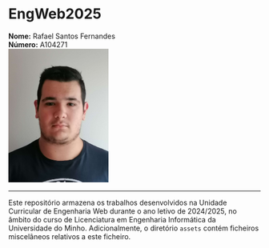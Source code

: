 # EngWeb2025

**Nome:** Rafael Santos Fernandes  
**Número:** A104271  
<img src="./assets/img/foto.jpg" alt="foto" width="200" />

___

Este repositório armazena os trabalhos desenvolvidos na Unidade Curricular de Engenharia Web durante o ano letivo de 2024/2025, no âmbito do curso de Licenciatura em Engenharia Informática da Universidade do Minho. Adicionalmente, o diretório `assets` contém ficheiros miscelâneos relativos a este ficheiro.